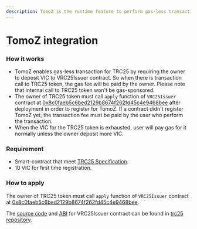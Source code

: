 ```yaml
---
description: TomoZ is the runtime feature to perform gas-less transaction with TRC25 token
---
```


# TomoZ integration

### How it works

* TomoZ enables gas-less transaction for TRC25 by requiring the owner to deposit VIC to VRC25Issuer contract. So when there is transaction call to TRC25 token, the gas fee will be paid by the owner. Please note that internal call to TRC25 token won't be gas-sponsored.
* The owner of TRC25 token must call `apply` function of `VRC25Issuer` contract at [0x8c0faeb5c6bed2129b8674f262fd45c4e9468bee](https://tomoscan.io/address/0x8c0faeb5c6bed2129b8674f262fd45c4e9468bee) after deployment in order to register for TomoZ. If a contract didn't register TomoZ yet, the transaction fee must be paid by the user who perform the transaction.
* When the VIC for the TRC25 token is exhausted, user will pay gas for it normally unless the owner deposit more VIC.

### Requirement

* Smart-contract that meet [TRC25 Specification](../standards-and-specification/trc25-specification.md).
* 10 VIC for first time registration.

### How to apply

The owner of TRC25 token must call `apply` function of `VRC25Issuer` contract at [0x8c0faeb5c6bed2129b8674f262fd45c4e9468bee](https://tomoscan.io/address/0x8c0faeb5c6bed2129b8674f262fd45c4e9468bee).

The [source code](https://github.com/BuildOnViction/trc25/raw/main/contracts/tests/VRC25Issuer.sol) and [ABI](https://github.com/BuildOnViction/trc25/raw/main/metadata/VRC25Issuer.json) for VRC25Issuer contract can be found in [trc25 repository](https://github.com/BuildOnViction/trc25/).

